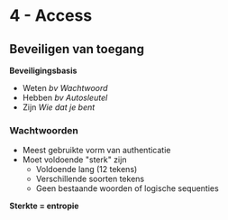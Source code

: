 # 4 - Access
## Beveiligen van toegang
**Beveiligingsbasis**
- Weten
*bv Wachtwoord*
- Hebben
*bv Autosleutel*
- Zijn
*Wie dat je bent*

### Wachtwoorden
- Meest gebruikte vorm van authenticatie
- Moet voldoende "sterk" zijn
  - Voldoende lang (12 tekens)
  - Verschillende soorten tekens
  - Geen bestaande woorden of logische sequenties

**Sterkte = entropie**


<!--stackedit_data:
eyJoaXN0b3J5IjpbMTc3MjI0NDY3LDE5NjM5NjcwNjZdfQ==
-->